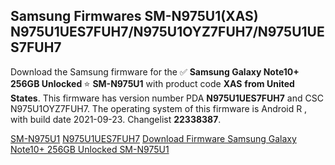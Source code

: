 <h2>Samsung Firmwares SM-N975U1(XAS) N975U1UES7FUH7/N975U1OYZ7FUH7/N975U1UES7FUH7</h2>
Download the Samsung firmware for the ✅ <strong>Samsung Galaxy Note10+ 256GB Unlocked </strong> ⭐ <strong>SM-N975U1</strong> with product code <strong>XAS</strong> <strong> from United States</strong>. This firmware has version number PDA <strong>N975U1UES7FUH7</strong> and CSC N975U1OYZ7FUH7. The operating system of this firmware is Android R , with build date 2021-09-23. Changelist <strong>22338387</strong>.


[SM-N975U1](https://samfirm.shop/samsung/model/SM-N975U1)
[N975U1UES7FUH7](https://samfirm.shop/samsung/pda/N975U1UES7FUH7)
[Download Firmware Samsung Galaxy Note10+ 256GB Unlocked SM-N975U1](https://samfirm.shop/samsung/firmware/458712)
